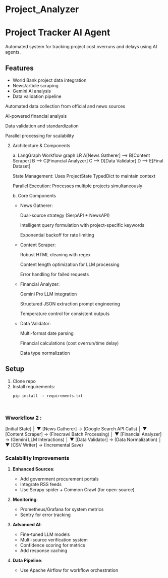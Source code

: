 # Project_Analyzer

# Project Tracker AI Agent

Automated system for tracking project cost overruns and delays using AI agents.

## Features
- World Bank project data integration
- News/article scraping
- Gemini AI analysis
- Data validation pipeline

Automated data collection from official and news sources

AI-powered financial analysis

Data validation and standardization

Parallel processing for scalability

2. Architecture & Components
   
   a. LangGraph Workflow
      graph LR
         A[News Gatherer] --> B[Content Scraper]
         B --> C[Financial Analyzer]
         C --> D[Data Validator]
         D --> E[Final Dataset]
   
      State Management: Uses ProjectState TypedDict to maintain context
   
      Parallel Execution: Processes multiple projects simultaneously
   
   b. Core Components
   - News Gatherer:
   
      Dual-source strategy (SerpAPI + NewsAPI)
      
      Intelligent query formulation with project-specific keywords
      
      Exponential backoff for rate limiting
   
   - Content Scraper:
   
      Robust HTML cleaning with regex
      
      Content length optimization for LLM processing
      
      Error handling for failed requests
   
   - Financial Analyzer:
   
      Gemini Pro LLM integration
      
      Structured JSON extraction prompt engineering
      
      Temperature control for consistent outputs
   
   - Data Validator:
   
      Multi-format date parsing
      
      Financial calculations (cost overrun/time delay)
      
      Data type normalization

## Setup
1. Clone repo
2. Install requirements:
   ```bash
   pip install -r requirements.txt




### Wworkflow 2 :


[Initial State]
  │
  ▼
[News Gatherer] → (Google Search API Calls)
  │
  ▼
[Content Scraper] → (Firecrawl Batch Processing)
  │
  ▼
[Financial Analyzer] → (Gemini LLM Interactions)
  │
  ▼
[Data Validator] → (Data Normalization)
  │
  ▼
[CSV Writer] → (Incremental Save)



### Scalability Improvements

1. **Enhanced Sources**:
   - Add government procurement portals
   - Integrate RSS feeds
   - Use Scrapy spider + Common Crawl  (for open-source)

2. **Monitoring**:
   - Prometheus/Grafana for system metrics
   - Sentry for error tracking

3. **Advanced AI**:
   - Fine-tuned LLM models
   - Multi-source verification system
   - Confidence scoring for metrics
   - Add response caching
4. **Data Pipeline**:
   - Use Apache Airflow for workflow orchestration

